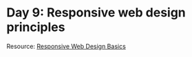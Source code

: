 # Day 9: Responsive web design principles

Resource: [Responsive Web Design Basics](https://developers.google.com/web/fundamentals/design-and-ux/responsive/)
